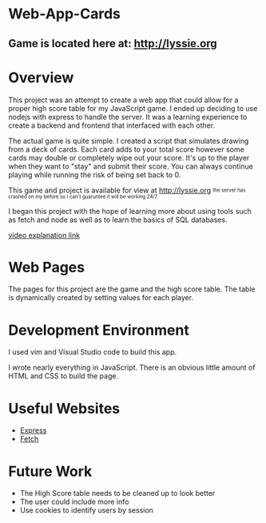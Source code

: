# Web-App-Cards

## Game is located here at: http://lyssie.org

# Overview

This project was an attempt to create a web app that could allow for a proper high score table for my JavaScript game. I ended up deciding to use nodejs with express to handle the server. It was a learning experience to create a backend and frontend that interfaced with each other.

The actual game is quite simple. I created a script that simulates drawing from a deck of cards. Each card adds to your total score however some cards may double or completely wipe out your score. It's up to the player when they want to "stay" and submit their score. You can always continue playing while running the risk of being set back to 0.

This game and project is available for view at http://lyssie.org
<sub><sup>the server has crashed on my before so I can't guaruntee it will be working 24/7</sup></sub>

I began this project with the hope of learning more about using tools such as fetch and node as well as to learn the basics of SQL databases.

<a href="https://youtu.be/JCjEHxhlh9w">video explanation link<a>


# Web Pages

The pages for this project are the game and the high score table. The table is dynamically created by setting values for each player.

# Development Environment

I used vim and Visual Studio code to build this app.

I wrote nearly everything in JavaScript. There is an obvious little amount of HTML and CSS to build the page.

# Useful Websites

* [Express](https://expressjs.com/en/5x/api.html#express)
* [Fetch](https://developer.mozilla.org/en-US/docs/Web/API/Fetch_API)

# Future Work

* The High Score table needs to be cleaned up to look better
* The user could include more info
* Use cookies to identify users by session
